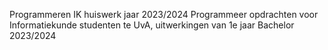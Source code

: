 Programmeren IK huiswerk jaar 2023/2024
Programmeer opdrachten voor Informatiekunde studenten te UvA, uitwerkingen van 1e jaar Bachelor 2023/2024
